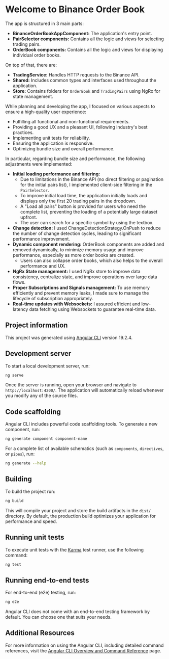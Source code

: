 # Welcome to Binance Order Book

The app is structured in 3 main parts:
* **BinanceOrderBookAppComponent:** The application's entry point.
* **PairSelector components:** Contains all the logic and views for selecting trading pairs.
* **OrderBook components:** Contains all the logic and views for displaying individual order books.

On top of that, there are:
* **TradingService:** Handles HTTP requests to the Binance API.
* **Shared:** Includes common types and interfaces used throughout the application.
* **Store:** Contains folders for `OrderBook` and `TradingPairs` using NgRx for state management.

While planning and developing the app, I focused on various aspects to ensure a high-quality user experience:
* Fulfilling all functional and non-functional requirements.
* Providing a good UX and a pleasant UI, following industry's best practices.
* Implementing unit tests for reliability.
* Ensuring the application is responsive.
* Optimizing bundle size and overall performance.

In particular, regarding bundle size and performance, the following adjustments were implemented:
* **Initial loading performance and filtering:**
    * Due to limitations in the Binance API (no direct filtering or pagination for the initial pairs list), I implemented client-side filtering in the `PairSelector`.
    * To improve initial load time, the application initially loads and displays only the first 20 trading pairs in the dropdown.
    * A "Load all pairs" button is provided for users who need the complete list, preventing the loading of a potentially large dataset upfront.
	* The user can search for a specific symbol by using the textbox.
* **Change detection:** I used ChangeDetectionStrategy.OnPush to reduce the number of change detection cycles, leading to significant performance improvement.
* **Dynamic component rendering:** OrderBook components are added and removed dynamically, to minimize memory usage and improve performance, especially as more order books are created.
	* Users can also collapse order books, which also helps to the overall performance and UX.
* **NgRx State management:** I used NgRx store to improve data consistency, centralize state, and improve operations over large data flows.
* **Proper Subscriptions and Signals management:** To use memory efficiently and prevent memory leaks, I made sure to manage the lifecycle of subscription appropriately.
* **Real-time updates with Websockets:** I assured efficient and low-latency data fetching using Websockets to guarantee real-time data.

## Project information

This project was generated using [Angular CLI](https://github.com/angular/angular-cli) version 19.2.4.

## Development server

To start a local development server, run:

```bash
ng serve
```

Once the server is running, open your browser and navigate to `http://localhost:4200/`. The application will automatically reload whenever you modify any of the source files.

## Code scaffolding

Angular CLI includes powerful code scaffolding tools. To generate a new component, run:

```bash
ng generate component component-name
```

For a complete list of available schematics (such as `components`, `directives`, or `pipes`), run:

```bash
ng generate --help
```

## Building

To build the project run:

```bash
ng build
```

This will compile your project and store the build artifacts in the `dist/` directory. By default, the production build optimizes your application for performance and speed.

## Running unit tests

To execute unit tests with the [Karma](https://karma-runner.github.io) test runner, use the following command:

```bash
ng test
```

## Running end-to-end tests

For end-to-end (e2e) testing, run:

```bash
ng e2e
```

Angular CLI does not come with an end-to-end testing framework by default. You can choose one that suits your needs.

## Additional Resources

For more information on using the Angular CLI, including detailed command references, visit the [Angular CLI Overview and Command Reference](https://angular.dev/tools/cli) page.
